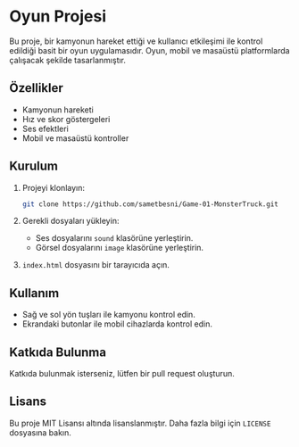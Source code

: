 # Oyun Projesi

Bu proje, bir kamyonun hareket ettiği ve kullanıcı etkileşimi ile kontrol edildiği basit bir oyun uygulamasıdır. Oyun, mobil ve masaüstü platformlarda çalışacak şekilde tasarlanmıştır.

## Özellikler

- Kamyonun hareketi
- Hız ve skor göstergeleri
- Ses efektleri
- Mobil ve masaüstü kontroller

## Kurulum

1. Projeyi klonlayın:
   ```bash
   git clone https://github.com/sametbesni/Game-01-MonsterTruck.git
   ```

2. Gerekli dosyaları yükleyin:
   - Ses dosyalarını `sound` klasörüne yerleştirin.
   - Görsel dosyalarını `image` klasörüne yerleştirin.

3. `index.html` dosyasını bir tarayıcıda açın.

## Kullanım

- Sağ ve sol yön tuşları ile kamyonu kontrol edin.
- Ekrandaki butonlar ile mobil cihazlarda kontrol edin.

## Katkıda Bulunma

Katkıda bulunmak isterseniz, lütfen bir pull request oluşturun.

## Lisans

Bu proje MIT Lisansı altında lisanslanmıştır. Daha fazla bilgi için `LICENSE` dosyasına bakın.

